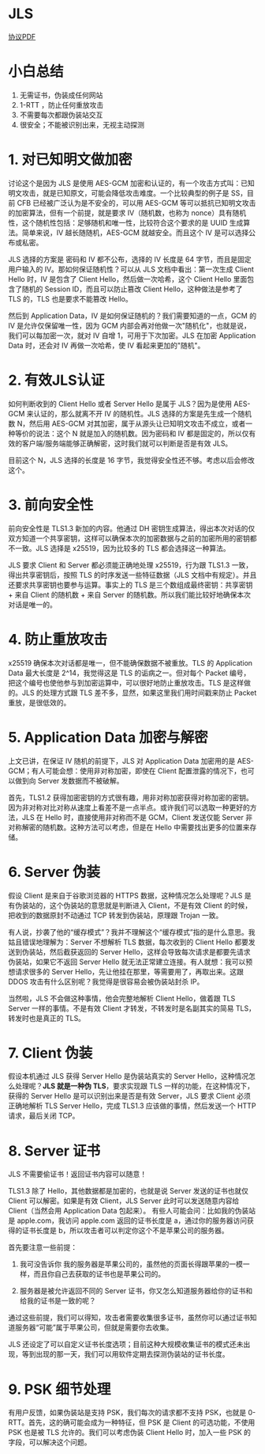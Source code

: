 # JLS

[协议PDF](https://github.com/JimmyHuang454/JLS/blob/master/pdf/thuthesis-example.pdf)

# 小白总结
1. 无需证书，伪装成任何网站
2. 1-RTT ，防止任何重放攻击
3. 不需要每次都跟伪装站交互
4. 很安全；不能被识别出来，无视主动探测

# 1. 对已知明文做加密
讨论这个是因为 JLS 是使用 AES-GCM 加密和认证的，有一个攻击方式叫：已知明文攻击，就是已知原文，可能会降低攻击难度。一个比较典型的例子是 SS，目前 CFB 已经被广泛认为是不安全的，可以用 AES-GCM 等可以抵抗已知明文攻击的加密算法，但有一个前提，就是要求 IV（随机数，也称为 nonce）具有随机性，这个随机性包括：足够随机和唯一性，比较符合这个要求的是 UUID 生成算法。简单来说，IV 越长随随机，AES-GCM 就越安全。而且这个 IV 是可以选择公布或私密。

JLS 选择的方案是 密码和 IV 都不公布，选择的 IV 长度是 64 字节，而且是固定用户输入的 IV。那如何保证随机性？可以从 JLS 文档中看出：第一次生成 Client Hello 时，IV 是包含了 Client Hello，然后做一次哈希，这个 Client Hello 里面包含了随机的 Session ID，而且可以防止篡改 Client Hello，这种做法是参考了 TLS 的，TLS 也是要求不能篡改 Hello。

然后到 Application Data，IV 是如何保证随机的？我们需要知道的一点，GCM 的 IV 是允许仅保留唯一性，因为 GCM 内部会再对他做一次"随机化"，也就是说，我们可以每加密一次，就对 IV 自增 1，可用于下次加密。JLS 在加密 Application Data 时，还会对 IV 再做一次哈希，使 IV 看起来更加的"随机"。

<!-- 需要注意的是 TLS 有专门的 AEAD 规定，我们为了方便，选取了以上方案。 -->

# 2. 有效JLS认证
如何判断收到的 Client Hello 或者 Server Hello 是属于 JLS？因为是使用 AES-GCM 来认证的，那么就离不开 IV 的随机性。JLS 选择的方案是先生成一个随机数 N，然后用 AES-GCM 对其加密，属于从源头让已知明文攻击不成立，或者一种等价的说法：这个 N 就是加入的随机数。因为密码和 IV 都是固定的，所以仅有效的客户端/服务端能够正确解密，这时我们就可以判断是否是有效 JLS。

目前这个 N，JLS 选择的长度是 16 字节，我觉得安全性还不够。考虑以后会修改这个。

# 3. 前向安全性
前向安全性是 TLS1.3 新加的内容。他通过 DH 密钥生成算法，得出本次对话的仅双方知道一个共享密钥，这样可以确保本次的加密数据与之前的加密所用的密钥都不一致。JLS 选择是 x25519，因为比较多的 TLS 都会选择这一种算法。

JLS 要求 Client 和 Server 都必须能正确地处理 x25519，行为跟 TLS1.3 一致，得出共享密钥后，按照 TLS 的时序发送一些特征数据（JLS 文档中有规定）。并且还要求共享密钥也要参与运算。事实上的 TLS 是三个数组成最终密钥：共享密钥 + 来自 Client 的随机数 + 来自 Server 的随机数。所以我们能比较好地确保本次对话是唯一的。

# 4. 防止重放攻击
x25519 确保本次对话都是唯一，但不能确保数据不被重放。TLS 的 Application Data 最大长度是 2^14，我觉得这是 TLS 的诟病之一。但对每个 Packet 编号，把这个编号也使他参与到加密运算中，可以很好地防止重放攻击。TLS 是这样做的。JLS 的处理方式跟 TLS 差不多，显然，如果这里我们用时间戳来防止 Packet 重放，是很低效的。

# 5. Application Data 加密与解密

上文已讲，在保证 IV 随机的前提下，JLS 对 Application Data 加密用的是 AES-GCM；有人可能会想：使用非对称加密，即使在 Client 配置泄露的情况下，也可以做到向 Server 发数据而不被破解。

首先，TLS1.2 获得加密密钥的方式很有趣，用非对称加密获得对称加密的密钥。因为非对称对比对称从速度上看差不是一点半点。或许我们可以选取一种更好的方法，JLS 在 Hello 时，直接使用非对称而不是 GCM，Client 发送仅能 Server 非对称解密的随机数。这种方法可以考虑，但是在 Hello 中需要找出更多的位置来存储。

# 6. Server 伪装

假设 Client 是来自于谷歌浏览器的 HTTPS 数据，这种情况怎么处理呢？JLS 是有伪装站的，这个伪装站的意思就是判断进入 Client，不是有效 Client 的时候，把收到的数据原封不动通过 TCP 转发到伪装站，原理跟 Trojan 一致。

有人说，抄袭了他的“缓存模式”？我并不理解这个“缓存模式”指的是什么意思。我姑且错误地理解为：Server 不想解析 TLS 数据，每次收到的 Client Hello 都要发送到伪装站，然后截获返回的 Server Hello，这样会导致每次请求是都要先请求伪装站，如果它不返回 Server Hello 就无法正常建立连接。有人就想：我可以预想请求很多的 Server Hello，先让他挂在那里，等需要用了，再取出来。这跟 DDOS 攻击有什么区别呢？我觉得是很容易会被伪装站封杀 IP。

当然啦，JLS 不会做这种事情，他会完整地解析 Client Hello，做着跟 TLS Server 一样的事情。不是有效 Client 才转发，不转发时是名副其实的简易 TLS，转发时也是真正的 TLS。

# 7. Client 伪装
假设本机通过 JLS 获得 Server Hello 是伪装站真实的 Server Hello，这种情况怎么处理呢？**JLS 就是一种伪 TLS**，要求实现跟 TLS 一样的功能，在这种情况下，获得的 Server Hello 是可以识别出来是否是有效 Server，JLS 要求 Client 必须正确地解析 TLS Server Hello，完成 TLS1.3 应该做的事情，然后发送一个 HTTP 请求，最后关闭 TCP。

# 8. Server 证书
JLS 不需要偷证书！返回证书内容可以随意！

TLS1.3 除了 Hello，其他数据都是加密的，也就是说 Server 发送的证书也就仅 Client 可以解密。如果是有效 Client，JLS Server 此时可以发送随意内容给 Client（当然会用 Application Data 包起来）。 有些人可能会问：比如我的伪装站是 apple.com，我访问 apple.com 返回的证书长度是 a，通过你的服务器访问获得的证书长度是 b，所以攻击者可以判定你这个不是苹果公司的服务器。

首先要注意一些前提：

1. 我可没告诉你 我的服务器是苹果公司的，虽然他的页面长得跟苹果的一模一样，而且你自己去获取的证书也是苹果公司的。

2. 服务器是被允许返回不同的 Server 证书，你又怎么知道服务器给你的证书和给我的证书是一致的呢？

通过这些前提，我们可以得知，攻击者需要收集很多证书，虽然你可以通过证书知道服务器“可能”属于苹果公司，但就是需要你去收集。

JLS 还设定了可以自定义证书长度选项；目前这种大规模收集证书的模式还未出现，等到出现的那一天，我们可以用软件定期去探测伪装站的证书长度。

# 9. PSK 细节处理

有用户反馈，如果伪装站是支持 PSK，我们每次的请求都不支持 PSK，也就是 0-RTT。首先，这的确可能会成为一种特征，但 PSK 是 Client 的可选功能，不使用 PSK 也是被 TLS 允许的。我们可以考虑伪装 Client Hello 时，加入一些 PSK 的字段，可以解决这个问题。
